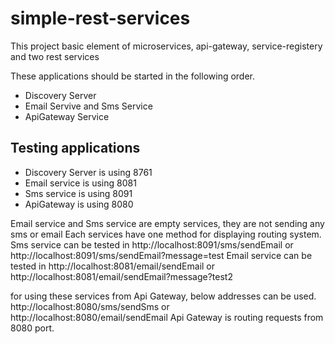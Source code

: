 # simple-rest-services
This project basic element of microservices, api-gateway, service-registery and two rest services

These applications should be started in the following order.
- Discovery Server
- Email Servive and Sms Service
- ApiGateway Service


## Testing applications
- Discovery Server is using 8761
- Email service is using 8081
- Sms service is using 8091
- ApiGateway is using 8080

Email service and Sms service are empty services, they are not sending any sms or email
Each services have one method for displaying routing system.
Sms service can be tested in http://localhost:8091/sms/sendEmail or http://localhost:8091/sms/sendEmail?message=test
Email service can be tested in http://localhost:8081/email/sendEmail or http://localhost:8081/email/sendEmail?message?test2

for using these services from Api Gateway, below addresses can be used. 
http://localhost:8080/sms/sendSms or http://localhost:8080/email/sendEmail
Api Gateway is routing requests from 8080 port. 


  


